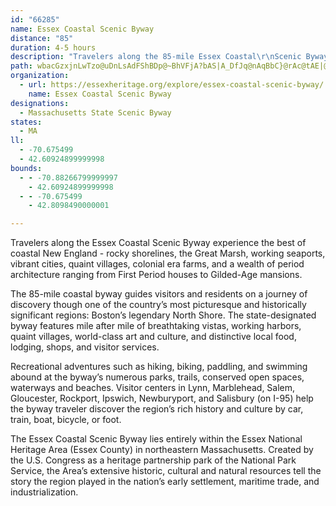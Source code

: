 ```yaml
---
id: "66285"
name: Essex Coastal Scenic Byway
distance: "85"
duration: 4-5 hours
description: "Travelers along the 85-mile Essex Coastal\r\nScenic Byway will experience the best of coastal New England: rocky shorelines, the Great Marsh, working seaports, vibrant cities, quaint villages, colonial era farms, and a wealth of period architecture ranging from First Period houses to Gilded-Age mansions."
path: wbacGzxjnLwTzo@uDnLsAdFShBDp@~BhVFjA?bAS|A_DfJq@nAqBbC}@rAc@tAE|@?r@h@tIHpAXzAt@~AbBlBrF`EnAvAl@jA^nAhAlFfBxF`CfGP~@ThECjAc@jA[RyCx@o@^wBfCyAfAuBVkEL_Dj@wBF{@PgB~@eA`A]^k@rAYvA?lBz@lLAfBM~Bo@tEEtQ_@zCc@pBu@jBmEnHsClHo@r@aFjDy@z@yBjEi@xAYbBe@dGoAtLI~CItNOxCsDzPItDHhJOxBgFfQ}BfFoAfEYr@wFxJeBbEu@|BkBhJiCrLi@lEoApOg@~Bk@lA}@x@eEdCg@jAGf@E`B?xMj@bGx@vFx@zB|D`Hj@v@h@XlER^F`@\Pj@R|Bn@~BJ~@KxAsCdDgC~Do@zA_Kxe@a@tAmA\gD`B}HfGUJc@DyF_@wGw@_\gGoCUoBR}Af@uA|@eN|MmFlGmBpCwCzEoA~CyAvF]dCe@`HS~FBrElA|XG`FUxDm@lEq@`Ds@~B}FvNcBrFgBrHeA`HaJvv@cBrJyEdTc@dByAxDkAxBkFxHiChE_A~BkGlQiA`CcP~U{ApAcA^{GrAqAd@mCnB}Ap@kMaBqFY{Ak@kDyBgIqAsD}@[`CaA`Dk@jAcA`@[D{Fu@e@@mAXo@j@c@l@uNxYyHzLSPS?{@u@u@c@qFfJy@dAwExDq@lAqAnCiBdGqXbq@_Ljd@uD`Ry@lCo@tAcBrBsAx@mEdBoAx@cAdAeAdBg@hAqCpLy@`Ew@`FcAlCaFtKqArBgDdDsCdDkC|BkAj@_UtIgEhAsARoA@oAGsAYeLeFsEoD{H{LcIuLiAkAcCwBwAuBmAmCuEaN_JoRu@mAcGyHiBiBsAcAwD{AsCYwBX_GnB{Bj@kAPgCDoBI{AY{CiAcCeB{I_J{AgBuAuB}KuRsIuLiA_AwCqAwBQuDT}Bf@}InCmBNcACeRgDkVsFqOyE_Bu@mAy@oA_AwA{AiC_EsEgI{AwBuAmAoBmA}Ak@cCa@yVeC_B_@sEkB}AiAiAyAoAqAgAo@eCw@mB}@iBoBiL{NsGgH_By@cB]iB?o@JcC|@}BnAcBvA_DtDaCxBqPhNuGpEmEtE}GdJaElEkDbD{JdLeFnE_J`HwD~D}DjFyC`DuM|LaG~EwA`AuCv@gGrC_Bd@aEZoDd@iAj@c@p@cFvOwA~CeKpR_FzJeJnToBzG
organization:
  - url: https://essexheritage.org/explore/essex-coastal-scenic-byway/
    name: Essex Coastal Scenic Byway
designations:
  - Massachusetts State Scenic Byway
states:
  - MA
ll:
  - -70.675499
  - 42.60924899999998
bounds:
  - - -70.88266799999997
    - 42.60924899999998
  - - -70.675499
    - 42.8098490000001

---
```


Travelers along the Essex Coastal Scenic Byway experience the best of coastal New England - rocky shorelines, the Great Marsh, working seaports, vibrant cities, quaint villages, colonial era farms, and a wealth of period architecture ranging from First Period houses to Gilded-Age mansions.

The 85-mile coastal byway guides visitors and residents on a journey of discovery though one of the country’s most picturesque and historically significant regions: Boston’s legendary North Shore. The state-designated byway features mile after mile of breathtaking vistas, working harbors, quaint villages, world-class art and culture, and distinctive local food, lodging, shops, and visitor services.

Recreational adventures such as hiking, biking, paddling, and swimming abound at the byway’s numerous parks, trails, conserved open spaces, waterways and beaches. Visitor centers in Lynn, Marblehead, Salem, Gloucester, Rockport, Ipswich, Newburyport, and Salisbury (on I-95) help the byway traveler discover the region’s rich history and culture by car, train, boat, bicycle, or foot.

The Essex Coastal Scenic Byway lies entirely within the Essex National Heritage Area (Essex County) in northeastern Massachusetts. Created by the U.S. Congress as a heritage partnership park of the National Park Service, the Area’s extensive historic, cultural and natural resources tell the story the region played in the nation’s early settlement, maritime trade, and industrialization.
